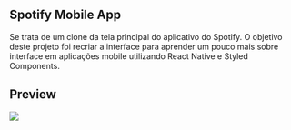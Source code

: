 ## Spotify Mobile App
Se trata de um clone da tela principal do aplicativo do Spotify. O objetivo deste projeto foi recriar a interface para aprender um pouco mais sobre interface em aplicações mobile utilizando React Native e Styled Components.

## Preview
![](spotify.gif)
